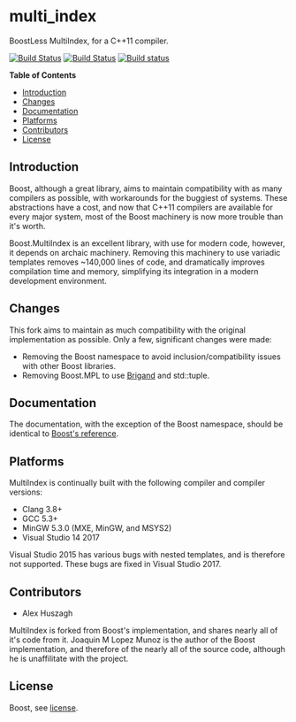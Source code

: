 multi_index
===========

BoostLess MultiIndex, for a C++11 compiler.

[![Build Status](https://travis-ci.org/Alexhuszagh/multi_index.svg?branch=master)](https://travis-ci.org/Alexhuszagh/multi_index)
[![Build Status](https://tea-ci.org/api/badges/Alexhuszagh/multi_index/status.svg)](https://tea-ci.org/Alexhuszagh/multi_index)
[![Build status](https://ci.appveyor.com/api/projects/status/9qe50kigu2pp1j7v?svg=true)](https://ci.appveyor.com/project/Alexhuszagh/multi-index)

**Table of Contents**

- [Introduction](#introduction)
- [Changes](#changes)
- [Documentation](#documentation)
- [Platforms](#platforms)
- [Contributors](#contributors)
- [License](#license)

## Introduction

Boost, although a great library, aims to maintain compatibility with as many compilers as possible, with workarounds for the buggiest of systems. These abstractions have a cost, and now that C++11 compilers are available for every major system, most of the Boost machinery is now more trouble than it's worth.

Boost.MultiIndex is an excellent library, with use for modern code, however, it depends on archaic machinery. Removing this machinery to use variadic templates removes ~140,000 lines of code, and dramatically improves compilation time and memory, simplifying its integration in a modern development environment.

## Changes

This fork aims to maintain as much compatibility with the original implementation as possible. Only a few, significant changes were made:

 - Removing the Boost namespace to avoid inclusion/compatibility issues with other Boost libraries.
 - Removing Boost.MPL to use [Brigand](https://github.com/edouarda/brigand) and std::tuple.

## Documentation

The documentation, with the exception of the Boost namespace, should be identical to [Boost's reference](http://www.boost.org/doc/libs/1_62_0/libs/multi_index/doc/index.html).

## Platforms

MultiIndex is continually built with the following compiler and compiler versions:

- Clang 3.8+
- GCC 5.3+
- MinGW 5.3.0 (MXE, MinGW, and MSYS2)
- Visual Studio 14 2017

Visual Studio 2015 has various bugs with nested templates, and is therefore not supported. These bugs are fixed in Visual Studio 2017.

## Contributors

- Alex Huszagh

MultiIndex is forked from Boost's implementation, and shares nearly all of it's code from it. Joaquin M Lopez Munoz is the author of the Boost implementation, and therefore of the nearly all of the source code, although he is unaffilitate with the project.

## License

Boost, see [license](LICENSE.md).
